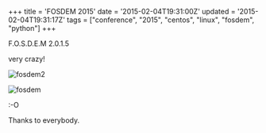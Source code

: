 +++
title = 'FOSDEM 2015'
date = '2015-02-04T19:31:00Z'
updated = '2015-02-04T19:31:17Z'
tags = ["conference", "2015", "centos", "linux", "fosdem", "python"]
+++

F.O.S.D.E.M 2.0.1.5

very crazy!

![fosdem2](https://blogger.googleusercontent.com/img/b/R29vZ2xl/AVvXsEgFCdZfNSXeHCwwE_006s41khYvP4g0LNRyWaNO0CFpJvK-0s0AZmiBLcfACbqsE_kvmyvHLvROzoVgBwgzByik4-DM4qOUAw4TLNChnxhtEtvwYJeATQCgzYrZfw7gtG1xHr3JqA-jy00/s1600/fosdem2.jpg)

![fosdem](https://blogger.googleusercontent.com/img/b/R29vZ2xl/AVvXsEjhdeFvJFRbv555-fB6VdmR4HGvHH950LoxuEAiq4RBEBjYVndcERgr8Q1Rqfmk9P2jfM4LguN4mfj3EoRH4xkdEqhraUqdbYR4y5tejj9BD2pT65zfI12k1vFKEM8QsVNibNTPQFqwO7I/s1600/fosdem.jpg)

:-O

Thanks to everybody.
